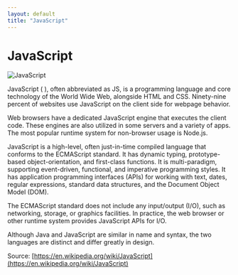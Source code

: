 ```yaml
---
layout: default
title: "JavaScript"
---
```


# JavaScript

![JavaScript](https://www.tiobe.com/wp-content/themes/tiobe/tiobe-index/images/JavaScript.png)

JavaScript ( ), often abbreviated as JS, is a programming language and core technology of the World Wide Web, alongside HTML and CSS. Ninety-nine percent of websites use JavaScript on the client side for webpage behavior.

Web browsers have a dedicated JavaScript engine that executes the client code. These engines are also utilized in some servers and a variety of apps. The most popular runtime system for non-browser usage is Node.js.

JavaScript is a high-level, often just-in-time compiled language that conforms to the ECMAScript standard. It has dynamic typing, prototype-based object-orientation, and first-class functions. It is multi-paradigm, supporting event-driven, functional, and imperative programming styles. It has application programming interfaces (APIs) for working with text, dates, regular expressions, standard data structures, and the Document Object Model (DOM).

The ECMAScript standard does not include any input/output (I/O), such as networking, storage, or graphics facilities. In practice, the web browser or other runtime system provides JavaScript APIs for I/O.

Although Java and JavaScript are similar in name and syntax, the two languages are distinct and differ greatly in design.





Source: [https://en.wikipedia.org/wiki/JavaScript](https://en.wikipedia.org/wiki/JavaScript)
